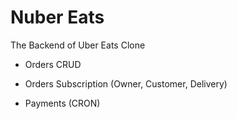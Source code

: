 # Nuber Eats

The Backend of Uber Eats Clone

- Orders CRUD
- Orders Subscription (Owner, Customer, Delivery)

- Payments (CRON)
